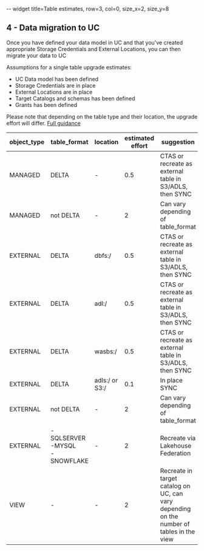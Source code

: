 -- widget title=Table estimates, row=3, col=0, size_x=2, size_y=8
## 4 - Data migration to UC

Once you have defined your data model in UC and that you've created appropriate Storage Credentials and External Locations, 
you can then migrate your data to UC 

Assumptions for a single table upgrade estimates:

- UC Data model has been defined
- Storage Credentials are in place
- External Locations are in place
- Target Catalogs and schemas has been defined
- Grants has been defined

Please note that depending on the table type and their location, the upgrade effort will differ.
[Full guidance](https://www.databricks.com/blog/migrating-tables-hive-metastore-unity-catalog-metastore)

| object_type | table_format                         | location       | estimated effort | suggestion                                                                               |
|-------------|--------------------------------------|----------------|------------------|------------------------------------------------------------------------------------------|
| MANAGED     | DELTA                                | -              | 0.5              | CTAS or recreate as external table in S3/ADLS, then SYNC                                 |
| MANAGED     | not DELTA                            | -              | 2                | Can vary depending of table_format                                                       |
| EXTERNAL    | DELTA                                | dbfs:/         | 0.5              | CTAS or recreate as external table in S3/ADLS, then SYNC                                 |
| EXTERNAL    | DELTA                                | adl:/          | 0.5              | CTAS or recreate as external table in S3/ADLS, then SYNC                                 |
| EXTERNAL    | DELTA                                | wasbs:/        | 0.5              | CTAS or recreate as external table in S3/ADLS, then SYNC                                 |
| EXTERNAL    | DELTA                                | adls:/ or S3:/ | 0.1              | In place SYNC                                                                            |
| EXTERNAL    | not DELTA                            | -              | 2                | Can vary depending of table_format                                                       |
| EXTERNAL    | -SQLSERVER<br/>-MYSQL<br/>-SNOWFLAKE | -              | 2                | Recreate via Lakehouse Federation                                                        |
| VIEW        | -                                    | -              | 2                | Recreate in target catalog on UC, can vary depending on the number of tables in the view |
